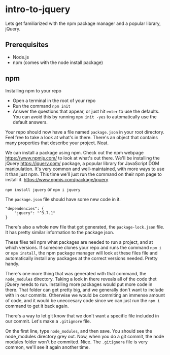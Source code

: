 # intro-to-jquery

Lets get familiarized with the npm package manager and a popular library, jQuery.
## Prerequisites
- Node.js
- npm (comes with the node install package)

## npm

Installing npm to your repo

- Open a terminal in the root of your repo
- Run the command `npm init`
- Answer the questions that appear, or just hit `enter` to use the defaults. You can avoid this by running `npm init -yes` to automatically use the default answers.

Your repo should now have a file named `package.json` in your root directory. Feel free to take a look at what's in there. There's an object that contains many properties that describe your project. Neat. 

We can install a package using npm. Check out the npm webpage https://www.npmjs.com/ to look at what's out there. We'll be installing the jQuery https://jquery.com/ package, a popular library for JavaScript DOM manipulation. It's very common and well-maintained, with more ways to use it than just npm. This time we'll just run the command on their npm page to install it. https://www.npmjs.com/package/jquery

`npm install jquery` or `npm i jquery`

The `package.json` file should have some new code in it. 

```
"dependencies": {
    "jquery": "^3.7.1"
}
```
There's also a whole new file that got generated, the `package-lock.json` file. It has pretty similar information to the package json.

These files tell npm what packages are needed to run a project, and at which versions. If someone clones your repo and runs the command `npm i` or `npm install`, the npm package manager will look at these files file and automatically install any packages at the correct versions needed. Pretty handy.

There's one more thing that was generated with that command, the `node_modules` directory. Taking a look in there reveals all of the code thet jQuery needs to run. Installing more packages would put more code in there. That folder can get pretty big, and we generally don't want to include with in our commits. Otherwise we would be commiting an immense amount of code, and it would be uneccesary code since we can just run the `npm i` command to get it back again. 

There's a way to let git know that we don't want a specific file included in our commit. Let's make a `.gitignore` file. 

On the first line,  type `node_modules`, and then save. You should see the node_modules directory grey out. Now, when you do a git commit, the node modules folder won't be commited. Nice. The `.gitignore` file is very common, we'll see it again another time. 

